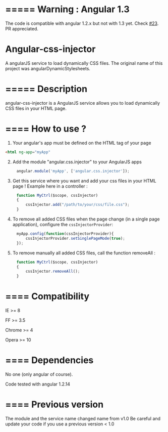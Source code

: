 =====
Warning : Angular 1.3
====
The code is compatible with angular 1.2.x but not with 1.3 yet. Check <a href="https://github.com/Yappli/angular-css-injector/issues/23">#23</a>. PR appreciated.

Angular-css-injector
=========================

A angularJS service to load dynamically CSS files. The original name of this project was angularDynamicStylesheets.

=====
Description
====
angular-css-injector is a AngularJS service allows you to load dynamically CSS files in your HTML page.

====
How to use ?
====

1. Your angular's app must be defined on the HTML tag of your page

```html
<html ng-app="myApp"
```
2. Add the module "angular.css.injector" to your AngularJS apps
```javascript
     angular.module('myApp', ['angular.css.injector']);
```

3. Get this service where you want and add your css files in your HTML page ! Example here in a controller :
```javascript
     function MyCtrl($scope, cssInjector)
     {
         cssInjector.add("/path/to/your/css/file.css");
     }
```
4. To remove all added CSS files when the page change (in a single page application), configure the `cssInjectorProvider`:
```javascript
	 myApp.config(function(cssInjectorProvider){
	 	 cssInjectorProvider.setSinglePageMode(true);
	 });
```

5. To remove manually all added CSS files, call the function removeAll :
```javascript
     function MyCtrl($scope, cssInjector)
     {
         cssInjector.removeAll();
     }
```

====
Compatibility
====
IE >= 8

FF >= 3.5

Chrome >= 4

Opera >= 10

====
Dependencies
====
No one (only angular of course).

Code tested with angular 1.2.14

====
Previous version
====
The module and the service name changed name from v1.0
Be careful and update your code if you use a previous version < 1.0
